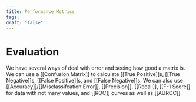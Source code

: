 ```yaml
---
title: Performance Metrics
tags:
draft: "false"
---
```

# Evaluation 
We have several ways of deal with error and seeing how good a matrix is. We can use a [[Confusion Matrix]] to calculate [[True Positive]]s, [[True Negative]]s, [[False Positive]]s, and [[False Negative]]s. We can also use [[Accuracy]]/[[Misclassifcation Error]], [[Precision]], [[Recall]], [[F-1 Score]] for data with not many values, and [[ROC]] curves as well as [[AUROC]].